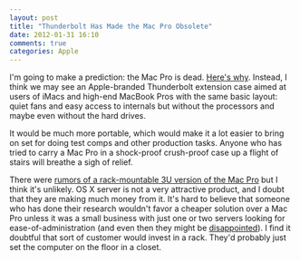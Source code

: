 ```yaml
---
layout: post
title: "Thunderbolt Has Made the Mac Pro Obsolete"
date: 2012-01-31 16:10
comments: true
categories: Apple
---
```


I'm going to make a prediction: the Mac Pro is dead.  [Here's why](http://gizmodo.com/5879314/how-is-this-supercharged-macbook-air-editing-crazy-hd-video).  Instead, I think we may see an Apple-branded Thunderbolt extension case aimed at users of iMacs and high-end MacBook Pros with the same basic layout: quiet fans and easy access to internals but without the processors and maybe even without the hard drives.

It would be much more portable, which would make it a lot easier to bring on set for doing test comps and other production tasks.  Anyone who has tried to carry a Mac Pro in a shock-proof crush-proof case up a flight of stairs will breathe a sigh of relief.

There were [rumors of a rack-mountable 3U version of the Mac Pro](http://www.macrumors.com/2011/04/21/apple-developing-narrower-rackmountable-mac-pro-prototypes/) but I think it's unlikely.  OS X server is not a very attractive product, and I doubt that they are making much money from it. It's hard to believe that someone who has done their research wouldn't favor a cheaper solution over a Mac Pro unless it was a small business with just one or two servers looking for ease-of-administration (and even then they might be [disappointed](http://arstechnica.com/apple/reviews/2012/01/is-lion-server-suitable-for-home-use-ars-investigates.ars)).  I find it doubtful that sort of customer would invest in a rack.  They'd probably just set the computer on the floor in a closet.